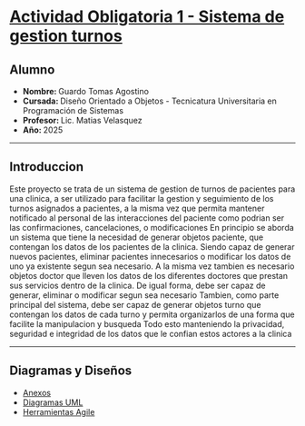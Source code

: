 # <ins> Actividad Obligatoria 1 - Sistema de gestion turnos </ins>

## Alumno
- <strong> Nombre: </strong> Guardo Tomas Agostino
- <strong> Cursada: </strong> Diseño Orientado a Objetos - Tecnicatura Universitaria en Programación de Sistemas
- <strong> Profesor: </strong> Lic. Matias Velasquez
- <strong> Año: </strong> 2025

---

## Introduccion

Este proyecto se trata de un sistema de gestion de turnos de pacientes para una clinica, a ser utilizado para facilitar la gestion y seguimiento de los turnos asignados a pacientes, a la misma vez que permita mantener notificado al personal de las interacciones del paciente como podrian ser las confirmaciones, cancelaciones, o modificaciones
En principio se aborda un sistema que tiene la necesidad de generar objetos paciente, que contengan los datos de los pacientes de la clinica. Siendo capaz de generar nuevos pacientes, eliminar pacientes innecesarios o modificar los datos de uno ya existente segun sea necesario. A la misma vez tambien es necesario objetos doctor que lleven los datos de los diferentes doctores que prestan sus servicios dentro de la clinica. De igual forma, debe ser capaz de generar, eliminar o modificar segun sea necesario
Tambien, como parte principal del sistema, debe ser capaz de generar objetos turno que contengan los datos de cada turno y permita organizarlos de una forma que facilite la manipulacion y busqueda
Todo esto manteniendo la privacidad, seguridad e integridad de los datos que le confian estos actores a la clinica 

---

## Diagramas y Diseños

- [Anexos](./MarkDown/anexos.md)
- [Diagramas UML](./MarkDown/DiagramasUML.md)
- [Herramientas Agile](./MarkDown/herramientas_agile.md)
